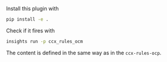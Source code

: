 Install this plugin with

```bash
pip install -e .
```

Check if it fires with

```bash
insights run -p ccx_rules_ocm
```

The content is defined in the same way as in the `ccx-rules-ocp`.
